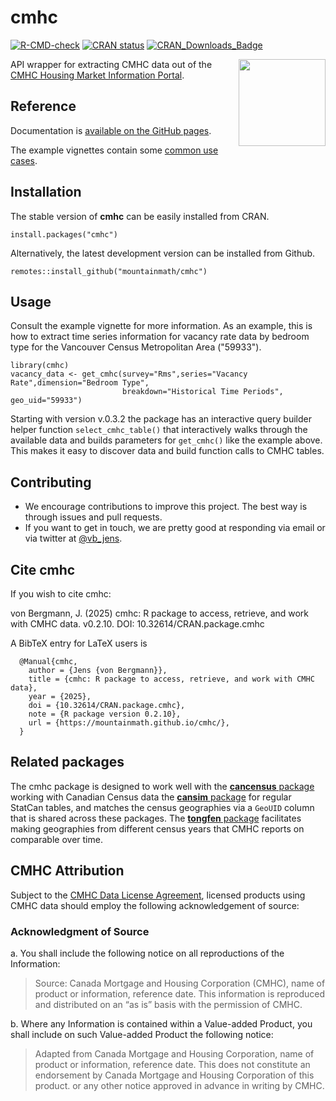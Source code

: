 # cmhc

<!-- badges: start -->
[![R-CMD-check](https://github.com/mountainMath/cmhc/actions/workflows/R-CMD-check.yaml/badge.svg)](https://github.com/mountainMath/cmhc/actions/workflows/R-CMD-check.yaml)
[![CRAN status](https://www.r-pkg.org/badges/version/cmhc)](https://CRAN.R-project.org/package=cmhc)
[![CRAN_Downloads_Badge](https://cranlogs.r-pkg.org/badges/cmhc)](https://cranlogs.r-pkg.org/badges/cmhc)
<!-- badges: end -->

<a href="https://mountainmath.github.io/cmhc/index.html"><img src="man/figures/logo.png" align="right" height="139" /></a>


API wrapper for extracting CMHC data out of the [CMHC Housing Market Information Portal](https://www.cmhc-schl.gc.ca/hmiportal).



## Reference
Documentation is [available on the GitHub pages](https://mountainmath.github.io/cmhc/).

The example vignettes contain some [common use cases](https://mountainmath.github.io/cmhc/articles/basic_usage.html).

## Installation
The stable version of **cmhc** can be easily installed from CRAN.
```
install.packages("cmhc")
```

Alternatively, the latest development version can be installed from Github.
```
remotes::install_github("mountainmath/cmhc")
```

## Usage
Consult the example vignette for more information. As an example, this is how to extract time series information
for vacancy rate data by bedroom type for the Vancouver Census Metropolitan Area ("59933").

```
library(cmhc)
vacancy_data <- get_cmhc(survey="Rms",series="Vacancy Rate",dimension="Bedroom Type",
                         breakdown="Historical Time Periods",  geo_uid="59933")
```

Starting with version v.0.3.2 the package has an interactive query builder helper function `select_cmhc_table()` that interactively walks through the available data and builds parameters for `get_cmhc()` like the example above. This makes it easy to discover data and build function calls to CMHC tables.

## Contributing

* We encourage contributions to improve this project. The best way is through issues and pull requests.
* If you want to get in touch, we are pretty good at responding via email or via twitter at [@vb_jens](https://twitter.com/vb_jens). 

## Cite **cmhc**

If you wish to cite cmhc:

  von Bergmann, J. (2025) cmhc: R package to access, retrieve, and work with CMHC data. v0.2.10. DOI: 10.32614/CRAN.package.cmhc


A BibTeX entry for LaTeX users is
```
  @Manual{cmhc,
    author = {Jens {von Bergmann}},
    title = {cmhc: R package to access, retrieve, and work with CMHC data},
    year = {2025},
    doi = {10.32614/CRAN.package.cmhc},
    note = {R package version 0.2.10},
    url = {https://mountainmath.github.io/cmhc/},
  }
```

## Related packages

The cmhc package is designed to work well with the [**cancensus** package](https://mountainmath.github.io/cancensus/) working with Canadian Census data the [**cansim** package](https://mountainmath.github.io/cansim/) for regular StatCan tables, and matches the census geographies via a `GeoUID` column that is shared across these packages. The [**tongfen** package](https://mountainmath.github.io/tongfen/) facilitates making geographies from different census years that CMHC reports on comparable over time.

## CMHC Attribution

Subject to the [CMHC Data License Agreement](https://www.cmhc-schl.gc.ca/about-us/terms-conditions/hmip-terms-conditions), licensed products using CMHC data should employ the following acknowledgement of source:


### Acknowledgment of Source

a. You shall include the following notice on all reproductions of the Information:

>    Source: Canada Mortgage and Housing Corporation (CMHC), name of product or information, reference date. This information is reproduced and distributed on an “as is” basis with the permission of CMHC.

b. Where any Information is contained within a Value-added Product, you shall include on such Value-added Product the following notice:

>    Adapted from Canada Mortgage and Housing Corporation, name of product or information, reference date. This does not constitute an endorsement by Canada Mortgage and Housing Corporation of this product.
or any other notice approved in advance in writing by CMHC.



